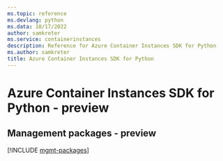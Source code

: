 ```yaml
---
ms.topic: reference
ms.devlang: python
ms.data: 10/17/2022
author: samkreter
ms.service: containerinstances
description: Reference for Azure Container Instances SDK for Python
ms.author: samkreter
title: Azure Container Instances SDK for Python
---
```

# Azure Container Instances SDK for Python - preview

## Management packages - preview
[!INCLUDE [mgmt-packages](container-instances-mgmt-index.md)]